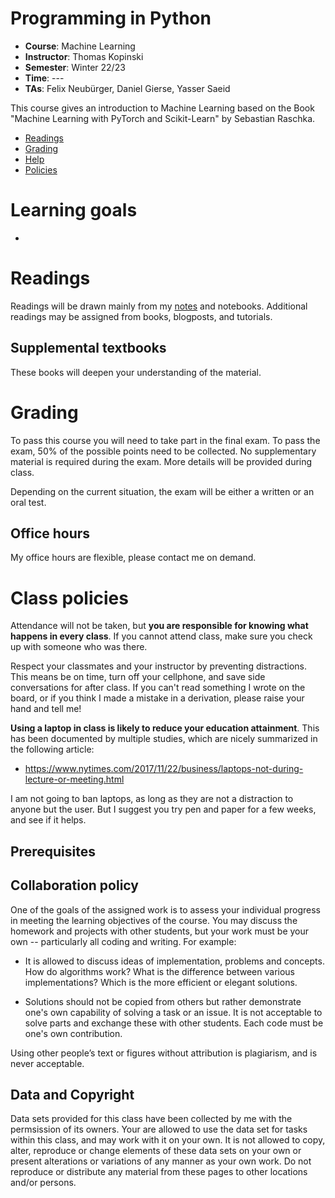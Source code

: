 Programming in Python
==========

- **Course**: Machine Learning 
- **Instructor**: Thomas Kopinski
- **Semester**: Winter 22/23
- **Time**: ---
- **TAs**: Felix Neubürger, Daniel Gierse, Yasser Saeid


This course gives an introduction to Machine Learning based on the Book "Machine Learning with PyTorch and Scikit-Learn" by Sebastian Raschka. 

- [Readings](#readings)
- [Grading](#grading)
- [Help](#help)
- [Policies](#policies)

# Learning goals
<a name="learning"/>

- 
# Readings #
<a name="readings"/>

Readings will be drawn mainly from my [notes](https://github.com/MrIckyThump/programming_python/tree/main/notes) and notebooks. Additional readings may be assigned from books, blogposts, and tutorials.

## Supplemental textbooks ##

These books will deepen your understanding of the material.



# Grading
<a name="grading"/>

To pass this course you will need to take part in the final exam. To pass the exam, 50% of the possible points need to be collected. No supplementary material is required during the exam. More details will be provided during class.

Depending on the current situation, the exam will be either a written or an oral test.

## Office hours

My office hours are flexible, please contact me on demand.

# Class policies
<a name="policies"/>

Attendance will not be taken, but **you are responsible for knowing what happens in every class**. If you cannot attend class, make sure you check up with someone who was there.

Respect your classmates and your instructor by preventing distractions. This means be on time, turn off your cellphone, and save side conversations for after class. If you can't read something I wrote on the board, or if you think I made a mistake in a derivation, please raise your hand and tell me!

**Using a laptop in class is likely to reduce your education attainment**. This has been documented by multiple studies, which are nicely summarized in the following article:

- https://www.nytimes.com/2017/11/22/business/laptops-not-during-lecture-or-meeting.html

I am not going to ban laptops, as long as they are not a distraction to anyone but the user. But I suggest you try pen and paper for a few weeks, and see if it helps.

## Prerequisites
<a name="prerequisites"/>


## Collaboration policy

One of the goals of the assigned work is to assess your individual progress in meeting the learning objectives of the course. You may discuss the homework and projects with other students, but your work must be your own -- particularly all coding and writing. For example:

- It is allowed to discuss ideas of implementation, problems and concepts. How do algorithms work? What is the difference between various implementations? Which is the more efficient or elegant solutions.

- Solutions should not be copied from others but rather demonstrate one's own capability of solving a task or an issue. It is not acceptable to solve parts and exchange these with other students. Each code must be one's own contribution.

Using other people’s text or figures without attribution is plagiarism, and is never acceptable.

## Data and Copyright

Data sets provided for this class have been collected by me with the permsission of its owners. Your are allowed to use the data set for tasks within this class, and may work with it on your own. 
It is not allowed to copy, alter, reproduce or change elements of these data sets on your own or present alterations or variations of any manner as your own work. Do not reproduce or distribute any material from these pages to other locations and/or persons. 